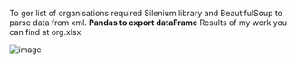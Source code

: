 To ger list of organisations required Silenium library and BeautifulSoup to parse data from xml.
**Pandas to export dataFrame** 
Results of my work you can find at org.xlsx


![image](https://user-images.githubusercontent.com/98740822/196181717-4b2f8104-cac5-4c07-90fa-32a8e4735c9e.png)
